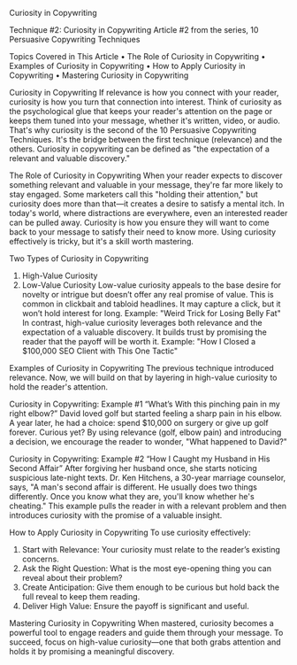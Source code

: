 Curiosity in Copywriting
 
Technique #2: Curiosity in Copywriting
Article #2 from the series, 10 Persuasive Copywriting Techniques
 
Topics Covered in This Article
•	The Role of Curiosity in Copywriting
•	Examples of Curiosity in Copywriting
•	How to Apply Curiosity in Copywriting
•	Mastering Curiosity in Copywriting
 
Curiosity in Copywriting
If relevance is how you connect with your reader, curiosity is how you turn that connection into interest. Think of curiosity as the psychological glue that keeps your reader's attention on the page or keeps them tuned into your message, whether it's written, video, or audio.
That's why curiosity is the second of the 10 Persuasive Copywriting Techniques. It's the bridge between the first technique (relevance) and the others. Curiosity in copywriting can be defined as "the expectation of a relevant and valuable discovery."
 
The Role of Curiosity in Copywriting
When your reader expects to discover something relevant and valuable in your message, they're far more likely to stay engaged. Some marketers call this "holding their attention," but curiosity does more than that—it creates a desire to satisfy a mental itch.
In today's world, where distractions are everywhere, even an interested reader can be pulled away. Curiosity is how you ensure they will want to come back to your message to satisfy their need to know more. Using curiosity effectively is tricky, but it's a skill worth mastering.
 
Two Types of Curiosity in Copywriting
1.	High-Value Curiosity
2.	Low-Value Curiosity
Low-value curiosity appeals to the base desire for novelty or intrigue but doesn’t offer any real promise of value. This is common in clickbait and tabloid headlines. It may capture a click, but it won’t hold interest for long.
Example: "Weird Trick for Losing Belly Fat"
In contrast, high-value curiosity leverages both relevance and the expectation of a valuable discovery. It builds trust by promising the reader that the payoff will be worth it.
Example: "How I Closed a $100,000 SEO Client with This One Tactic"
 
Examples of Curiosity in Copywriting
The previous technique introduced relevance. Now, we will build on that by layering in high-value curiosity to hold the reader's attention.
 
Curiosity in Copywriting: Example #1
“What’s With this pinching pain in my right elbow?”
David loved golf but started feeling a sharp pain in his elbow. A year later, he had a choice: spend $10,000 on surgery or give up golf forever.
Curious yet? By using relevance (golf, elbow pain) and introducing a decision, we encourage the reader to wonder, "What happened to David?"
 
Curiosity in Copywriting: Example #2
“How I Caught my Husband in His Second Affair”
After forgiving her husband once, she starts noticing suspicious late-night texts. Dr. Ken Hitchens, a 30-year marriage counselor, says, "A man's second affair is different. He usually does two things differently. Once you know what they are, you'll know whether he's cheating."
This example pulls the reader in with a relevant problem and then introduces curiosity with the promise of a valuable insight.
 
How to Apply Curiosity in Copywriting
To use curiosity effectively:
1.	Start with Relevance: Your curiosity must relate to the reader’s existing concerns.
2.	Ask the Right Question: What is the most eye-opening thing you can reveal about their problem?
3.	Create Anticipation: Give them enough to be curious but hold back the full reveal to keep them reading.
4.	Deliver High Value: Ensure the payoff is significant and useful.
 
Mastering Curiosity in Copywriting
When mastered, curiosity becomes a powerful tool to engage readers and guide them through your message. To succeed, focus on high-value curiosity—one that both grabs attention and holds it by promising a meaningful discovery.
